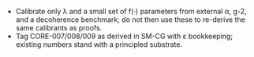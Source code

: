 - Calibrate only λ and a small set of f(·) parameters from external α, g-2, and a decoherence benchmark; do not then use these to re-derive the same calibrants as proofs.
- Tag CORE-007/008/009 as derived in SM-CG with ε bookkeeping; existing numbers stand with a principled substrate.
